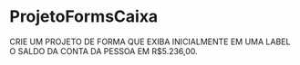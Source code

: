 # ProjetoFormsCaixa
CRIE UM PROJETO DE FORMA QUE EXIBA INICIALMENTE EM UMA LABEL O SALDO DA CONTA DA PESSOA EM R$5.236,00.
